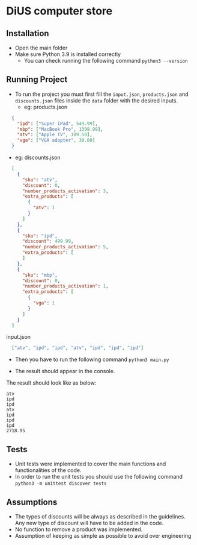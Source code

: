 # DiUS computer store

## Installation
* Open the main folder
* Make sure Python 3.9 is installed correctly
  * You can check running the following command `python3 --version`

## Running Project
* To run the project you must first fill the `input.json`, `products.json` and `discounts.json` files inside the `data` folder with the desired inputs.
  * eg:
products.json
```json
  {
    "ipd": ["Super iPad", 549.99],
    "mbp": ["MacBook Pro", 1399.99],
    "atv": ["Apple TV", 109.50],
    "vga": ["VGA adapter", 30.00]
  }
```
* eg:
discounts.json
```json
  [
    {
      "sku": "atv",
      "discount": 0,
      "number_products_activation": 3,
      "extra_products": [
        {
          "atv": 1
        }
      ]
    },
    {
      "sku": "ipd",
      "discount": 499.99,
      "number_products_activation": 5,
      "extra_products": [
      ]
    },
    {
      "sku": "mbp",
      "discount": 0,
      "number_products_activation": 1,
      "extra_products": [
        {
          "vga": 1
        }
      ]
    }
  ]
```
input.json
```json
  ["atv", "ipd", "ipd", "atv", "ipd", "ipd", "ipd"]
```

* Then you have to run the following command `python3 main.py`

* The result should appear in the console.

The result should look like as below:

```
atv
ipd
ipd
atv
ipd
ipd
ipd
2718.95
```

## Tests

* Unit tests were implemented to cover the main functions and functionalities of the code.
* In order to run the unit tests you should use the following command `python3 -m unittest discover tests`

## Assumptions

* The types of discounts will be always as described in the guidelines. Any new type of discount will have to be added in the code.
* No function to remove a product was implemented.
* Assumption of keeping as simple as possible to avoid over engineering

